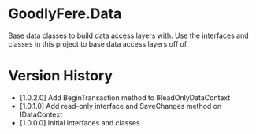 # GoodlyFere.Data

Base data classes to build data access layers with.  Use the interfaces and classes
in this project to base data access layers off of.

# Version History
- [1.0.2.0] Add BeginTransaction method to IReadOnlyDataContext
- [1.0.1.0] Add read-only interface and SaveChanges method on IDataContext
- [1.0.0.0] Initial interfaces and classes